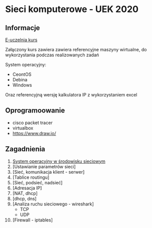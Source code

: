 # Sieci komputerowe - UEK 2020

## Informacje

[E-uczelnia kurs](https://e-uczelnia.uek.krakow.pl/course/view.php?id=10705)

Załączony kurs zawiera zawiera referencyjne maszyny wirtualne, do wykorzystania podczas realizowanych zadań 

System operacyjny:

 * CeontOS
 * Debina
 * Windows

Oraz referencyjną wersję kalkulatora IP z wykorzystaniem excel

## Oprogramoowanie

  * cisco packet tracer
  * virtualbox
  * https://www.draw.io/ 

## Zagadnienia

1. [System operacyjny w środowisku sieciowym](01-cwiczenia/system-operacyjny.md)
2. [Ustawianie parametrów sieci]
3. [Sieć, komunikacja klient - serwer]
4. [Tablice routingu]
5. [Sieć, podsieć, nadsieć]
6. [Adresacja IP]
7. [NAT, dhcp]
8. [dhcp, dns]
9. [Analiza ruchu sieciowego - wireshark]
    * TCP
    * UDP
10. [Firewall - iptables]

